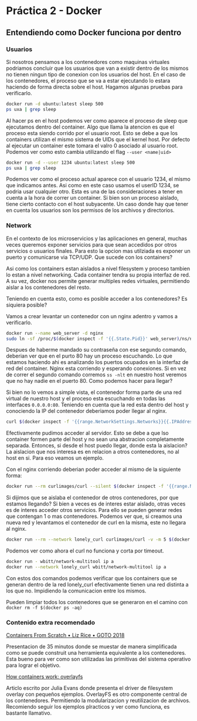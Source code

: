 # Práctica 2 - Docker

## Entendiendo como Docker funciona por dentro

### Usuarios

Si nosotros pensamos a los contenedores como maquinas virtuales podriamos concluir que los usuarios que van a existir dentro de los mismos no tienen ningun tipo de conexion con los usuarios del host. En el caso de los contenedores, el proceso que se va a estar ejecutando lo estara haciendo de forma directa sobre el host. Hagamos algunas pruebas para verificarlo.

```bash
docker run -d ubuntu:latest sleep 500
ps uxa | grep sleep
```

Al hacer ps en el host podemos ver como aparece el proceso de sleep que ejecutamos dentro del container. Algo que llama la atencion es que el proceso esta siendo corrido por el usuario root. Esto se debe a que los containers utilizan el mismo sistema de UIDs que el kernel host. Por defecto al ejecutar un container este tomara el valro 0 asociado al usuario root. Podemos ver como esto cambia utilizando el flag `--user <name|uid>`

```bash
docker run -d --user 1234 ubuntu:latest sleep 500
ps uxa | grep sleep
```

Podemos ver como el proceso actual aparece con el usuario 1234, el mismo que indicamos antes. Asi como en este caso usamos el userID 1234, se podria usar cualquier otro. Esta es una de las consideraciones a tener en cuenta a la hora de correr un container. Si bien son un proceso aislado, tiene cierto contacto con el host subyacente. Un caso donde hay que tener en cuenta los usuarios son los permisos de los archivos y directorios.

### Network

En el contexto de los microservicios y las aplicaciones en general, muchas veces queremos exponer servicios para que sean accedidos por otros servicios o usuarios finales. Para esto la opcion mas utilziada es exponer un puerto y comunicarse via TCP/UDP. Que sucede con los containers?

Asi como los containers estan aislados a nivel filesystem y proceso tambien lo estan a nivel networking. Cada container tendra su propia interfaz de red. A su vez, docker nos permite generar multiples redes virtuales, permitiendo aislar a los contenedores del resto.

Teniendo en cuenta esto, como es posible acceder a los contenedores? Es siquiera posible?

Vamos a crear levantar un contenedor con un nginx adentro y vamos a verificarlo.

```bash
docker run --name web_server -d nginx
sudo ln -sf /proc/$(docker inspect -f '{{.State.Pid}}' web_server)/ns/net /var/run/netns/mycontainer; sudo ss -tln -N mycontainer ; sudo rm /var/run/netns/mycontainer
```

Despues de haberme mandado su contraseña con ese segundo comando, deberian ver que en el purto 80 hay un proceso escuchando. Lo que estamos haciendo ahi es analizando los puertos ocupados en la interfaz de red del container. Nginx esta corriendo y esperando conexiones. Si en vez de correr el segundo comando corremos `ss -nlt` en nuestro host veremos que no hay nadie en el puerto 80. Como podemos hacer para llegar?

Si bien no lo vemos a simple vista, el contenedor forma parte de una red virtual de nuestro host y el proceso esta escuchando en todas las interfaces `0.0.0.0:80`. Teniendo en cuenta que la red esta dentro del host y conociendo la IP del contenedor deberiamos poder llegar al nginx. 

```bash
curl $(docker inspect -f '{{range.NetworkSettings.Networks}}{{.IPAddress}}{{end}}' web_server)
```

Efectivamente pudimos acceder al servidor. Esto se debe a que lso container formen parte del host y no sean una abstracion completamente separada. Entonces, si desde el host puedo llegar, donde esta la aislacion? La aislacion que nos interesa es en relacion a otros contenedores, no al host en si. Para eso veamos un ejemplo.

Con el nginx corriendo deberian poder acceder al mismo de la siguiente forma:

```bash
docker run --rm curlimages/curl --silent $(docker inspect -f '{{range.NetworkSettings.Networks}}{{.IPAddress}}{{end}}' web_server)
```

Si dijimos que se aislaba el contenedor de otros contenedores, por que estamos llegando? Si bien a veces es de interes estar aislado, otras veces es de interes acceder otros servicios. Para ello se pueden generar redes que contengan 1 o mas contenedores. Podemos ver que, si creamos una nueva red y levantamos el contenedor de curl en la misma, este no llegara al nginx.

```bash
docker run --rm --network lonely_curl curlimages/curl -v -m 5 $(docker inspect -f '{{range.NetworkSettings.Networks}}{{.IPAddress}}{{end}}' web_server)
```

Podemos ver como ahora el curl no funciona y corta por timeout.

```bash
docker run - wbitt/network-multitool ip a
docker run --network lonely_curl wbitt/network-multitool ip a
```

Con estos dos comandos podemos verificar que los containers que se generan dentro de la red lonely_curl efectivamente tienen una red distinta a los que no. Impidiendo la comunicacion entre los mismos.

Pueden limpiar todos los contenedores que se generaron en el camino con `docker rm -f $(docker ps -aq)` 

### Contenido extra recomendado

[Containers From Scratch • Liz Rice • GOTO 2018](https://www.youtube.com/watch?v=8fi7uSYlOdc)

Presentacion de 35 minutos donde se muestar de manera simplificada como se puede construit una herramienta equivalente a los contenedores. Esta bueno para ver como son utilizadas las primitivas del sistema operativo para lograr el objetivo.

[How containers work: overlayfs](https://jvns.ca/blog/2019/11/18/how-containers-work--overlayfs/)

Articlo escrito por Julia Evans donde presenta el driver de filesystem overlay con pequeños ejemplos. OverlayFS es otro componente central de los contenedores. Permitiendo la modularizacion y reutilizacion de archivos. Recomiendo seguir los ejemplos plracticos y ver como funciona, es bastante llamativo.
